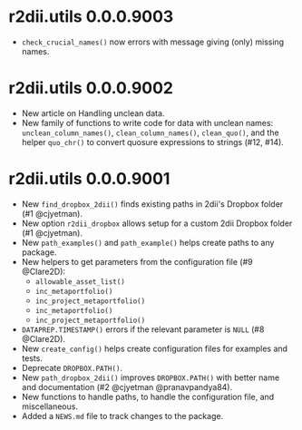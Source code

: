 # r2dii.utils 0.0.0.9003

* `check_crucial_names()` now errors with message giving (only) missing names.

# r2dii.utils 0.0.0.9002

* New article on Handling unclean data.
* New family of functions to write code for data with unclean names: `unclean_column_names()`, `clean_column_names()`, `clean_quo()`, and the helper `quo_chr()` to convert quosure expressions to strings (#12, #14).

# r2dii.utils 0.0.0.9001

* New `find_dropbox_2dii()` finds existing paths in 2dii's Dropbox folder (#1 @cjyetman).
* New option `r2dii_dropbox` allows setup for a custom 2dii Dropbox folder (#1 @cjyetman).
* New `path_examples()` and `path_example()` helps create paths to any package.
* New helpers to get parameters from the configuration file (#9 @Clare2D):
    * `allowable_asset_list()`
    * `inc_metaportfolio()`
    * `inc_project_metaportfolio()`
    * `inc_metaportfolio()`
    * `inc_project_metaportfolio()`
* `DATAPREP.TIMESTAMP()` errors if the relevant parameter is `NULL` (#8 @Clare2D).
* New `create_config()` helps create configuration files for examples and tests.
* Deprecate `DROPBOX.PATH()`.
* New `path_dropbox_2dii()` improves `DROPBOX.PATH()` with better name and documentation (#2 @cjyetman @pranavpandya84).
* New functions to handle paths, to handle the configuration file, and miscellaneous.
* Added a `NEWS.md` file to track changes to the package.
